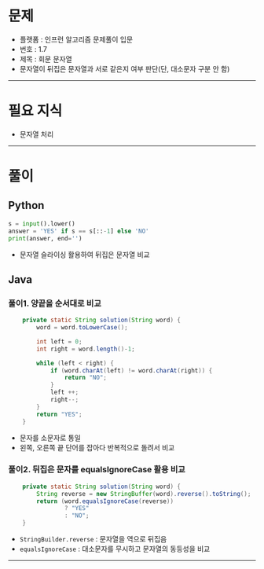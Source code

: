 # 문제
- 플랫폼 : 인프런 알고리즘 문제풀이 입문
- 번호 : 1.7
- 제목 : 회문 문자열
- 문자열이 뒤집은 문자열과 서로 같은지 여부 판단(단, 대소문자 구분 안 함)

---

# 필요 지식
- 문자열 처리

---

# 풀이
## Python
```python
s = input().lower()
answer = 'YES' if s == s[::-1] else 'NO'
print(answer, end='')
```
- 문자열 슬라이싱 활용하여 뒤집은 문자열 비교

## Java
### 풀이1. 양끝을 순서대로 비교
```java
    private static String solution(String word) {
        word = word.toLowerCase();

        int left = 0;
        int right = word.length()-1;

        while (left < right) {
            if (word.charAt(left) != word.charAt(right)) {
                return "NO";
            }
            left ++;
            right--;
        }
        return "YES";
    }
```
- 문자를 소문자로 통일
- 왼쪽, 오른쪽 끝 단어를 잡아다 반복적으로 돌려서 비교

### 풀이2. 뒤집은 문자를 equalsIgnoreCase 활용 비교
```java
    private static String solution(String word) {
        String reverse = new StringBuffer(word).reverse().toString();
        return (word.equalsIgnoreCase(reverse))
                ? "YES"
                : "NO";
    }
```
- `StringBuilder.reverse` : 문자열을 역으로 뒤집음
- `equalsIgnoreCase` : 대소문자를 무시하고 문자열의 동등성을 비교

---
